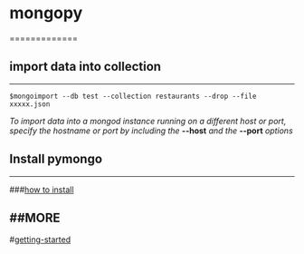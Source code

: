 # mongopy
=============
## import data into collection
-------------
<pre><code>$mongoimport --db test --collection restaurants --drop --file xxxxx.json</code></pre>

*To import data into a mongod instance running on a different host or port,* 
*specify the hostname or port by including the*
**--host**
*and the*
**--port** 
*options*

## Install pymongo
-------------
###[how to install](http://docs.mongodb.org/getting-started/python/client/)

##MORE
-------------
#[getting-started](http://docs.mongodb.org/getting-started/python/)